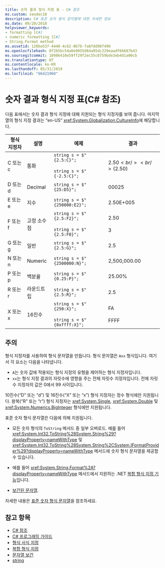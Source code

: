 ```yaml
---
title: 숫자 결과 형식 지정 표 - C# 참조
ms.custom: seodec18
description: C# 표준 숫자 형식 문자열에 대한 자세한 정보
ms.date: 09/20/2018
helpviewer_keywords:
- formatting [C#]
- numeric formatting [C#]
- String.Format method
ms.assetid: 120ba537-4448-4c62-8676-7a8fdd98f496
ms.openlocfilehash: 0f2b5bc54a0e9055d64a95dc229eaadf66687b43
ms.sourcegitcommit: 10986410e59ff29f2ec55c6759bde3eb4d1a00cb
ms.translationtype: HT
ms.contentlocale: ko-KR
ms.lasthandoff: 05/31/2019
ms.locfileid: "66421960"
---
```

# <a name="formatting-numeric-results-table-c-reference"></a>숫자 결과 형식 지정 표(C# 참조)

다음 표에서는 숫자 결과 형식 지정에 대해 지원되는 형식 지정자를 보여 줍니다. 마지막 열의 형식 지정 결과는 “en-US” <xref:System.Globalization.CultureInfo>에 해당합니다.

|형식 지정자|설명|예제|결과|  
|----------------------|-----------------|--------------|------------|  
|C 또는 c|통화|`string s = $"{2.5:C}";`<br /><br /> `string s = $"{-2.5:C}";`|$2.50<br /><br /> ($2.50)|  
|D 또는 d|Decimal|`string s = $"{25:D5}";`|00025|  
|E 또는 e|지수|`string s = $"{250000:E2}";`|2.50E+005|  
|F 또는 f|고정 소수점|`string s = $"{2.5:F2}";`<br /><br /> `string s = $"{2.5:F0}";`|2.50<br /><br /> 3|  
|G 또는 g|일반|`string s = $"{2.5:G}";`|2.5|  
|N 또는 n|Numeric|`string s = $"{2500000:N}";`|2,500,000.00|  
|P 또는 p|백분율|`string s = $"{0.25:P}";`|25.00%|  
|R 또는 r|라운드트립|`string s = $"{2.5:R}";`|2.5|  
|X 또는 x|16진수|`string s = $"{250:X}";`<br /><br /> `string s = $"{0xffff:X}";`|FA<br /><br /> FFFF|  

## <a name="remarks"></a>주의

형식 지정자를 사용하여 형식 문자열을 만듭니다. 형식 문자열은 `Axx` 형식입니다. 여기서 각 요소는 다음을 나타냅니다.

- `A`는 숫자 값에 적용되는 형식 지정의 유형을 제어하는 형식 지정자입니다.
- `xx`는 형식 지정 결과의 자릿수에 영향을 주는 전체 자릿수 지정자입니다. 전체 자릿수 지정자의 값은 0에서 99 사이입니다.

10진수(“D” 또는 “d”) 및 16진수(“X” 또는 “x”) 형식 지정자는 정수 형식에만 지원됩니다. 왕복(“R” 또는 “r”) 형식 지정자는 <xref:System.Single>, <xref:System.Double> 및 <xref:System.Numerics.BigInteger> 형식에만 지원됩니다.

표준 숫자 형식 문자열은 다음에 의해 지원됩니다.

- 모든 숫자 형식의 `ToString` 메서드 중 일부 오버로드. 예를 들어 <xref:System.Int32.ToString%28System.String%29?displayProperty=nameWithType> 및 <xref:System.Int32.ToString%28System.String%2CSystem.IFormatProvider%29?displayProperty=nameWithType> 메서드에 숫자 형식 문자열을 제공할 수 있습니다.

- 예를 들어 <xref:System.String.Format%2A?displayProperty=nameWithType> 메서드에서 지원하는 .NET [복합 형식 지정 기능](../../../standard/base-types/composite-formatting.md)입니다.

- [보간된 문자열](../tokens/interpolated.md).

자세한 내용은 [표준 숫자 형식 문자열](../../../standard/base-types/standard-numeric-format-strings.md)을 참조하세요.

## <a name="see-also"></a>참고 항목

- [C# 참조](../index.md)
- [C# 프로그래밍 가이드](../../programming-guide/index.md)
- [형식 서식 지정](../../../standard/base-types/formatting-types.md)
- [복합 형식 지정](../../../standard/base-types/composite-formatting.md)
- [문자열 보간](../tokens/interpolated.md)
- [string](string.md)
